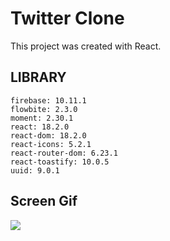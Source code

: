<h1>Twitter Clone</h1>

This project was created with React.

<h2>LIBRARY</h2>

    firebase: 10.11.1
    flowbite: 2.3.0
    moment: 2.30.1
    react: 18.2.0
    react-dom: 18.2.0
    react-icons: 5.2.1
    react-router-dom: 6.23.1
    react-toastify: 10.0.5
    uuid: 9.0.1

<h2>Screen Gif</h2>

![](twitter.gif)
